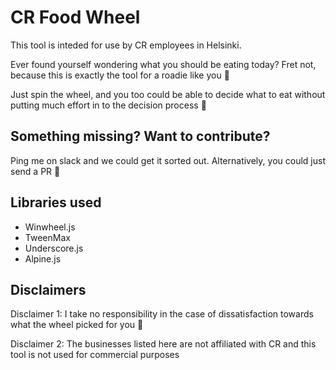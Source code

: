 # CR Food Wheel
This tool is inteded for use by CR employees in Helsinki.

Ever found yourself wondering what you should be eating today? Fret not, because this is exactly the tool for a roadie like you 🍕 

Just spin the wheel, and you too could be able to decide what to eat without putting much effort in to the decision process 🔮

## Something missing? Want to contribute?

Ping me on slack and we could get it sorted out. Alternatively, you could just send a PR 👾

## Libraries used 
* Winwheel.js
* TweenMax
* Underscore.js
* Alpine.js

## Disclaimers

Disclaimer 1: I take no responsibility in the case of dissatisfaction towards what the wheel picked for you 🍩

Disclaimer 2: The businesses listed here are not affiliated with CR and this tool is not used for commercial purposes
